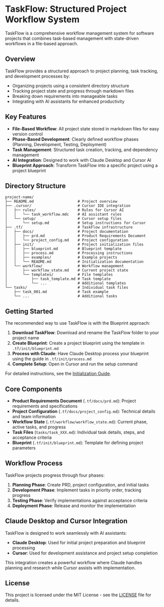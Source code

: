 # TaskFlow: Structured Project Workflow System

TaskFlow is a comprehensive workflow management system for software projects that combines task-based management with state-driven workflows in a file-based approach.

## Overview

TaskFlow provides a structured approach to project planning, task tracking, and development processes by:

- Organizing projects using a consistent directory structure
- Tracking project state and progress through markdown files
- Breaking down requirements into manageable tasks
- Integrating with AI assistants for enhanced productivity

## Key Features

- **File-Based Workflow**: All project state stored in markdown files for easy version control
- **Phase-Based Development**: Clearly defined workflow phases (Planning, Development, Testing, Deployment)
- **Task Management**: Structured task creation, tracking, and dependency management
- **AI Integration**: Designed to work with Claude Desktop and Cursor AI
- **Blueprint Approach**: Transform TaskFlow into a specific project using a project blueprint

## Directory Structure

```
project-name/
├── README.md                    # Project overview
├── .cursor/                     # Cursor IDE integration
│   ├── rules/                   # Rules for Cursor AI
│   │   └── task_workflow.mdc    # AI assistant rules
│   └── setup/                   # Cursor setup files
│       └── setup.md             # Setup instructions for Cursor
├── .tf/                         # TaskFlow infrastructure
│   ├── docs/                    # Project documentation
│   │   ├── prd.md               # Product Requirements Document
│   │   └── project_config.md    # Project configuration
│   ├── init/                    # Project initialization files
│   │   ├── blueprint.md         # Blueprint template
│   │   ├── process.md           # Processing instructions
│   │   ├── examples/            # Example projects
│   │   └── README.md            # Initialization documentation
│   └── workflow/                # Workflow management
│       ├── workflow_state.md    # Current project state
│       └── templates/           # File templates
│           ├── task_template.md # Task template
│           └── ...              # Additional templates
└── tasks/                       # Individual task files
    ├── task_001.md              # Task example
    └── ...                      # Additional tasks
```

## Getting Started

The recommended way to use TaskFlow is with the Blueprint approach:

1. **Download TaskFlow**: Download and rename the TaskFlow folder to your project name
2. **Create Blueprint**: Create a project blueprint using the template in `.tf/init/blueprint.md`
3. **Process with Claude**: Have Claude Desktop process your blueprint using the guide in `.tf/init/process.md`
4. **Complete Setup**: Open in Cursor and run the setup command

For detailed instructions, see the [Initialization Guide](.tf/init/README.md).

## Core Components

- **Product Requirements Document** (`.tf/docs/prd.md`): Project requirements and specifications
- **Project Configuration** (`.tf/docs/project_config.md`): Technical details and team information
- **Workflow State** (`.tf/workflow/workflow_state.md`): Current phase, active tasks, and progress
- **Task Files** (`tasks/task_XXX.md`): Individual task details, steps, and acceptance criteria
- **Blueprint** (`.tf/init/blueprint.md`): Template for defining project parameters

## Workflow Process

TaskFlow projects progress through four phases:

1. **Planning Phase**: Create PRD, project configuration, and initial tasks
2. **Development Phase**: Implement tasks in priority order, tracking progress
3. **Testing Phase**: Verify implementations against acceptance criteria
4. **Deployment Phase**: Release and monitor the implementation

## Claude Desktop and Cursor Integration

TaskFlow is designed to work seamlessly with AI assistants:

- **Claude Desktop**: Used for initial project preparation and blueprint processing
- **Cursor**: Used for development assistance and project setup completion

This integration creates a powerful workflow where Claude handles planning and research while Cursor assists with implementation.

## License

This project is licensed under the MIT License - see the [LICENSE](LICENSE) file for details.
